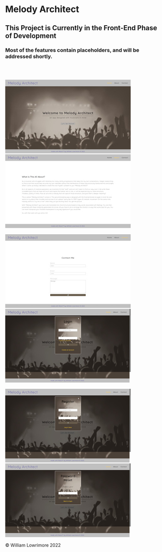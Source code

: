 # Melody Architect

## This Project is Currently in the Front-End Phase of Development

### Most of the features contain placeholders, and will be addressed shortly.

<br><br>

<img src="src/images/landing_sample.jpg" alt="landing page sample">
<span><img src="src/images/about_sample.jpg" alt="about page sample"></span>
<br><br>

<img height="234" width="400" src="src/images/contact_sample.jpg" alt="contact page sample">
<span><img src="src/images/login_sample.jpg" alt="login modal sample"></span>
<br><br>

<img src="src/images/register_sample.jpg" alt="register modal sample">
<span><img src="src/images/pwReset_sample.jpg" alt="reset password sample"></span>


&copy; William Lowrimore 2022